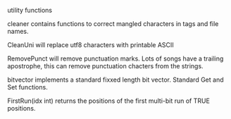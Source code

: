 utility functions

cleaner contains functions to correct mangled characters in tags and file names.

CleanUni will replace utf8 characters with printable ASCII

RemovePunct will remove punctuation marks. Lots of songs have a trailing apostrophe,
this can remove punctuation chacters from the strings.

bitvector implements a standard fixxed length bit vector. Standard Get and Set functions.

FirstRun(idx int) returns the positions of the first multi-bit run of TRUE positions.


